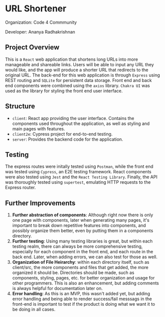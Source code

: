 # URL Shortener
Organization: Code 4 Commmunity 

Developer: Ananya Radhakrishnan

## Project Overview
This is a `React` web application that shortens long URLs into more manageable and shareable links. Users will be able to input any URL they would like, and the app will produce a shorter URL that redirects to the original URL. The back-end for this web application is through `Express` using REST routing and `SQLite` for persistent data storage. Front end and back end components were combined using the `axios` library. `Chakra UI` was used as the library for styling the front end user interface. 

## Structure
- `client`: React app providing the user interface. Contains the components used throughout the application, as well as styling and main pages with features. 
- `client2e`: Cypress project for end-to-end testing. 
- `server`: Provides the backend code for the application.

## Testing 
The express routes were initally tested using `Postman`, while the front end was tested using `Cypress`, an E2E testing framework. React components were also tested using `Jest` and the `React Testing Library`. Finally, the API was thoroughly tested using `supertest`, emulating HTTP requests to the Express router.

## Further Improvements
1. **Further abstraction of components**: Although right now there is only one page with components, later when generating many pages, it's important to break down repetitive features into components, and possibly organize them better, even by putting them in a components directory. 
2. **Further testing**: Using many testing libraries is great, but within each testing realm, there can always be more comprehensive testing, especially for each component in the front end, and each route in the back end. Later, when adding errors, we can also test for those as well. 
3. **Organization of File Heirarchy**: within each directory itself, such as client/src, the more components and files that get added, the more organized it should be. Directories should be made, such as components, styling, pages, etc. for better organization and usage for other programmers. This is also an enhancement, but adding comments is always helpful for documentation later on. 
4. **Error handling**: As this is an MVP, this wasn't added yet, but adding error handling and being able to render success/fail messsags in the front-end is important to test if the product is doing what we want it to be doing in all cases. 
